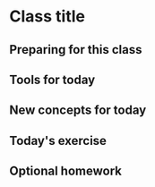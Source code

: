 # Class title

## Preparing for this class

## Tools for today

## New concepts for today

## Today's exercise

## Optional homework
